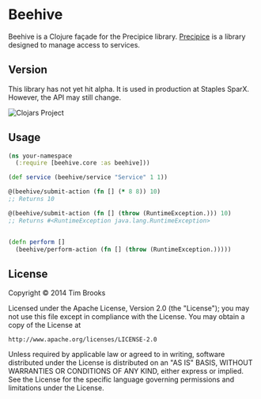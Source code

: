 # Beehive

Beehive is a Clojure façade for the Precipice library. [Precipice](https://github.com/tbrooks8/Precipice) is a
library designed to manage access to services.

## Version

This library has not yet hit alpha. It is used in production at Staples SparX. However, the API may still change.

![Clojars Project](http://clojars.org/net.uncontended/beehive/latest-version.svg)

## Usage

```clojure
(ns your-namespace
  (:require [beehive.core :as beehive]))

(def service (beehive/service "Service" 1 1))

@(beehive/submit-action (fn [] (* 8 8)) 10)
;; Returns 10

@(beehive/submit-action (fn [] (throw (RuntimeException.))) 10)
;; Returns #<RuntimeException java.lang.RuntimeException>


(defn perform []
  (beehive/perform-action (fn [] (throw (RuntimeException.)))))
```

## License

Copyright © 2014 Tim Brooks

Licensed under the Apache License, Version 2.0 (the "License");
you may not use this file except in compliance with the License.
You may obtain a copy of the License at

    http://www.apache.org/licenses/LICENSE-2.0

Unless required by applicable law or agreed to in writing, software
distributed under the License is distributed on an "AS IS" BASIS,
WITHOUT WARRANTIES OR CONDITIONS OF ANY KIND, either express or implied.
See the License for the specific language governing permissions and
limitations under the License.